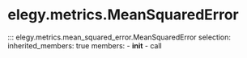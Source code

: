 
# elegy.metrics.MeanSquaredError
::: elegy.metrics.mean_squared_error.MeanSquaredError
    selection:
        inherited_members: true
        members:
            - __init__
            - call
        